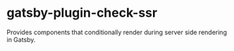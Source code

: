 # gatsby-plugin-check-ssr

Provides components that conditionally render during server side rendering in Gatsby.